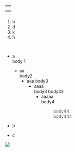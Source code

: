 """  
"""  

1. b
2. d
3. k
4. h

<br />

* a  
  body 1
	* aa  
	  body2
		* aaa
	  	  body3
			* aaaa  
		 	   body3 body33  
				* aaaaa  
				  body4  
				  > body44  
				  	body444  

* b
* c


![](resource/1.png)


